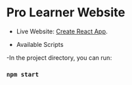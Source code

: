 # Pro Learner Website

- Live Website:  [Create React App](https://github.com/facebook/create-react-app).

- Available Scripts

-In the project directory, you can run:

### `npm start`
